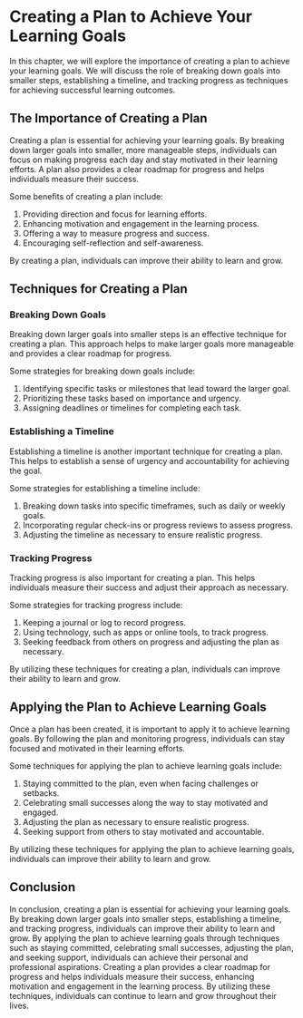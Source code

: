 Creating a Plan to Achieve Your Learning Goals
=================================================================================

In this chapter, we will explore the importance of creating a plan to achieve your learning goals. We will discuss the role of breaking down goals into smaller steps, establishing a timeline, and tracking progress as techniques for achieving successful learning outcomes.

The Importance of Creating a Plan
---------------------------------

Creating a plan is essential for achieving your learning goals. By breaking down larger goals into smaller, more manageable steps, individuals can focus on making progress each day and stay motivated in their learning efforts. A plan also provides a clear roadmap for progress and helps individuals measure their success.

Some benefits of creating a plan include:

1. Providing direction and focus for learning efforts.
2. Enhancing motivation and engagement in the learning process.
3. Offering a way to measure progress and success.
4. Encouraging self-reflection and self-awareness.

By creating a plan, individuals can improve their ability to learn and grow.

Techniques for Creating a Plan
------------------------------

### Breaking Down Goals

Breaking down larger goals into smaller steps is an effective technique for creating a plan. This approach helps to make larger goals more manageable and provides a clear roadmap for progress.

Some strategies for breaking down goals include:

1. Identifying specific tasks or milestones that lead toward the larger goal.
2. Prioritizing these tasks based on importance and urgency.
3. Assigning deadlines or timelines for completing each task.

### Establishing a Timeline

Establishing a timeline is another important technique for creating a plan. This helps to establish a sense of urgency and accountability for achieving the goal.

Some strategies for establishing a timeline include:

1. Breaking down tasks into specific timeframes, such as daily or weekly goals.
2. Incorporating regular check-ins or progress reviews to assess progress.
3. Adjusting the timeline as necessary to ensure realistic progress.

### Tracking Progress

Tracking progress is also important for creating a plan. This helps individuals measure their success and adjust their approach as necessary.

Some strategies for tracking progress include:

1. Keeping a journal or log to record progress.
2. Using technology, such as apps or online tools, to track progress.
3. Seeking feedback from others on progress and adjusting the plan as necessary.

By utilizing these techniques for creating a plan, individuals can improve their ability to learn and grow.

Applying the Plan to Achieve Learning Goals
-------------------------------------------

Once a plan has been created, it is important to apply it to achieve learning goals. By following the plan and monitoring progress, individuals can stay focused and motivated in their learning efforts.

Some techniques for applying the plan to achieve learning goals include:

1. Staying committed to the plan, even when facing challenges or setbacks.
2. Celebrating small successes along the way to stay motivated and engaged.
3. Adjusting the plan as necessary to ensure realistic progress.
4. Seeking support from others to stay motivated and accountable.

By utilizing these techniques for applying the plan to achieve learning goals, individuals can improve their ability to learn and grow.

Conclusion
----------

In conclusion, creating a plan is essential for achieving your learning goals. By breaking down larger goals into smaller steps, establishing a timeline, and tracking progress, individuals can improve their ability to learn and grow. By applying the plan to achieve learning goals through techniques such as staying committed, celebrating small successes, adjusting the plan, and seeking support, individuals can achieve their personal and professional aspirations. Creating a plan provides a clear roadmap for progress and helps individuals measure their success, enhancing motivation and engagement in the learning process. By utilizing these techniques, individuals can continue to learn and grow throughout their lives.
